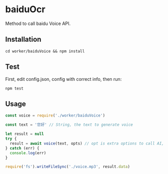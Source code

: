 # baiduOcr
Method to call baidu Voice API.
## Installation
~~~shell
cd worker/baiduVoice && npm install
~~~
## Test
First, edit config.json, config with correct info, then run:
~~~
npm test
~~~
## Usage
~~~javascript
const voice = require('./worker/baiduVoice')

const text = '您好' // String, the text to generate voice

let result = null
try {
  result = await voice(text, opts) // opt is extra options to call AI, [doc](http://ai.baidu.com/docs#/TTS-Online-Node-SDK/top)
} catch (err) {
  console.log(err)
}

require('fs').writeFileSync('./voice.mp3', result.data)
~~~
